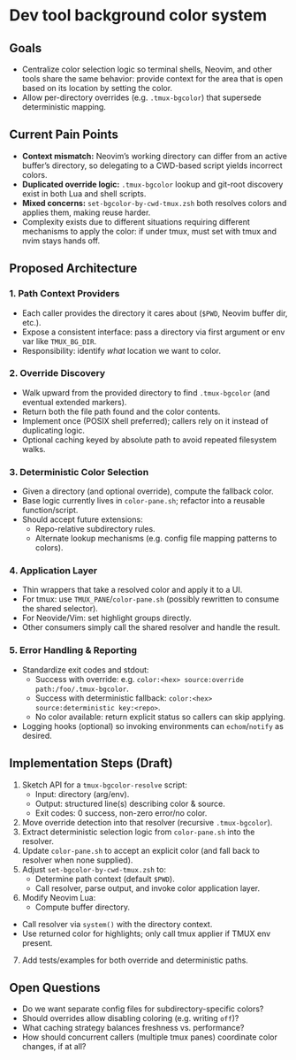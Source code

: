 # Dev tool background color system

## Goals
- Centralize color selection logic so terminal shells, Neovim, and other tools share the same behavior: provide context
  for the area that is open based on its location by setting the color.
- Allow per-directory overrides (e.g. `.tmux-bgcolor`) that supersede deterministic mapping.

## Current Pain Points
- **Context mismatch:** Neovim’s working directory can differ from an active buffer’s directory, so delegating to a CWD-based script yields incorrect colors.
- **Duplicated override logic:** `.tmux-bgcolor` lookup and git-root discovery exist in both Lua and shell scripts.
- **Mixed concerns:** `set-bgcolor-by-cwd-tmux.zsh` both resolves colors and applies them, making reuse harder.
- Complexity exists due to different situations requiring different mechanisms to apply the color: if under tmux, must
set with tmux and nvim stays hands off.

## Proposed Architecture

### 1. Path Context Providers
- Each caller provides the directory it cares about (`$PWD`, Neovim buffer dir, etc.).
- Expose a consistent interface: pass a directory via first argument or env var like `TMUX_BG_DIR`.
- Responsibility: identify *what* location we want to color.

### 2. Override Discovery
- Walk upward from the provided directory to find `.tmux-bgcolor` (and eventual extended markers).
- Return both the file path found and the color contents.
- Implement once (POSIX shell preferred); callers rely on it instead of duplicating logic.
- Optional caching keyed by absolute path to avoid repeated filesystem walks.

### 3. Deterministic Color Selection
- Given a directory (and optional override), compute the fallback color.
- Base logic currently lives in `color-pane.sh`; refactor into a reusable function/script.
- Should accept future extensions:
  - Repo-relative subdirectory rules.
  - Alternate lookup mechanisms (e.g. config file mapping patterns to colors).

### 4. Application Layer
- Thin wrappers that take a resolved color and apply it to a UI.
- For tmux: use `TMUX_PANE`/`color-pane.sh` (possibly rewritten to consume the shared selector).
- For Neovide/Vim: set highlight groups directly.
- Other consumers simply call the shared resolver and handle the result.

### 5. Error Handling & Reporting
- Standardize exit codes and stdout:
  - Success with override: e.g. `color:<hex> source:override path:/foo/.tmux-bgcolor`.
  - Success with deterministic fallback: `color:<hex> source:deterministic key:<repo>`.
  - No color available: return explicit status so callers can skip applying.
- Logging hooks (optional) so invoking environments can `echom`/`notify` as desired.

## Implementation Steps (Draft)
1. Sketch API for a `tmux-bgcolor-resolve` script:
   - Input: directory (arg/env).
   - Output: structured line(s) describing color & source.
   - Exit codes: 0 success, non-zero error/no color.
2. Move override detection into that resolver (recursive `.tmux-bgcolor`).
3. Extract deterministic selection logic from `color-pane.sh` into the resolver.
4. Update `color-pane.sh` to accept an explicit color (and fall back to resolver when none supplied).
5. Adjust `set-bgcolor-by-cwd-tmux.zsh` to:
   - Determine path context (default `$PWD`).
   - Call resolver, parse output, and invoke color application layer.
6. Modify Neovim Lua:
   - Compute buffer directory.
  - Call resolver via `system()` with the directory context.
   - Use returned color for highlights; only call tmux applier if TMUX env present.
7. Add tests/examples for both override and deterministic paths.

## Open Questions
- Do we want separate config files for subdirectory-specific colors?
- Should overrides allow disabling coloring (e.g. writing `off`)?
- What caching strategy balances freshness vs. performance?
- How should concurrent callers (multiple tmux panes) coordinate color changes, if at all?

